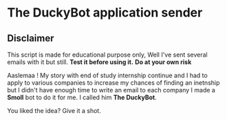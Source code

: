 # The DuckyBot application sender

## Disclaimer
This script is made for educational purpose only, Well I've sent several emails with it but still.
**Test it before using it.**
**Do at your own risk**

Aaslemaa !
My story with end of study internship continue and I had to apply to various companies to increase my chances of finding an inetnship but I didn't have enough time to write an email to each company I made a **Smoll** bot to do it for me.
I called him **The DuckyBot**.

You liked the idea? Give it a shot.
